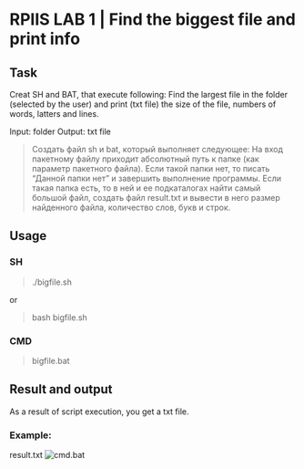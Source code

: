 # RPIIS LAB 1 | Find the biggest file and print info
## Task

Creat SH and BAT, that execute following:
Find the largest file in the folder (selected by the user) and print (txt file) the size of the file, numbers of words, latters and lines.

Input: folder
Output: txt file

> Создать файл sh и bat, который выполняет следующее: 
На вход пакетному файлу приходит абсолютный путь к папке (как параметр пакетного 
файла). Если такой папки нет, то писать “Данной папки нет” и завершить выполнение 
программы. Если такая папка есть, то в ней и ее подкаталогах найти самый большой файл, 
создать файл result.txt и вывести в него размер найденного файла, количество слов, букв и 
строк.

## Usage
### SH
> ./bigfile.sh

or

> bash bigfile.sh
### CMD
> bigfile.bat

## Result and output
As a result of script execution, you get a txt file.

### Example:

result.txt
![cmd.bat]()
